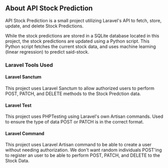 
## About API Stock Prediction

API Stock Prediction is a small project utilizing Laravel's API to fetch, store, update, and delete Stock Predictions.

While the stock predictions are stored in a SQLite database located in this project, the stock predictions are updated using a Python script. This Python script fetches the current stock data, and uses machine learning (linear regression) to predict said-stock.


### Laravel Tools Used
#### Laravel Sanctum

This project uses Laravel Sanctum to allow authorized users to perform POST, PATCH, and DELETE methods to the Stock Predction data.

#### Laravel Test

This project uses PHPTesting using Laravel's own Artisan commands. Used to ensure the type of data POST or PATCH is in the correct format.

#### Laravel Command

This project uses Laravel Artisan command to be able to create a user without needing authorization. We don't want random individuals POST'ing to register an user to be able to perform POST, PATCH, and DELETE to the Stock Data.
